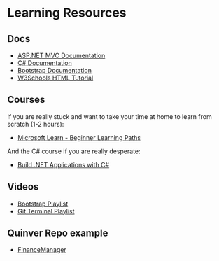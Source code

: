# Learning Resources

## Docs
- [ASP.NET MVC Documentation](https://learn.microsoft.com/en-us/aspnet/mvc/)
- [C# Documentation](https://learn.microsoft.com/en-us/dotnet/csharp/programming-guide/concepts/)
- [Bootstrap Documentation](https://getbootstrap.com/docs)
- [W3Schools HTML Tutorial](https://www.w3schools.com/html)

## Courses
If you are really stuck and want to take your time at home to learn from scratch (1-2 hours):
- [Microsoft Learn - Beginner Learning Paths](https://learn.microsoft.com/en-us/collections/8mq4im72x6xprg)

And the C# course if you are really desperate:
- [Build .NET Applications with C#](https://learn.microsoft.com/en-us/training/paths/build-dotnet-applications-csharp/)

## Videos
- [Bootstrap Playlist](https://www.youtube.com/watch?v=7g8Gg2QVdeU&list=PL55RiY5tL51rLqH4-8LBVlUTIFF70dxhb&pp=iAQB)
- [Git Terminal Playlist](https://www.youtube.com/watch?v=_OZVJpLHUaI&list=PL55RiY5tL51poFMpbva1IqfO-pylwSNsN)
## Quinver Repo example
- [FinanceManager](https://github.com/Quinver/FinanceManager)

